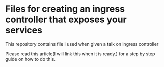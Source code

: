 # Files for creating an ingress controller that exposes your services

This repository contains file i used when given a talk on ingress controller 



Please read this article(I will link this when it is ready.) for a step by step guide on how to do this. 
